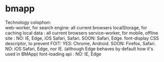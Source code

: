 # bmapp


Technology colophon:  
web-worker, for search engine: all current browsers
localStorage, for caching local data : all current browsers
service-worker, for mobile, offline site : NO: IE, Edge, iOS Safari, Safari. SOON: Safari, Edge.
font-display CSS descriptor, to prevent FOIT: YES: Chrome, Android. SOON: Firefox, Safari. NO: iOS Safari, Edge, nor IE. (although Edge behaves by default how it's used in BMApp)
font-loading api : NO: IE, Edge
